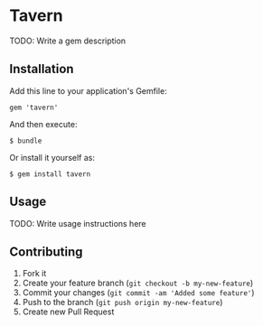 # Tavern

TODO: Write a gem description

## Installation

Add this line to your application's Gemfile:

    gem 'tavern'

And then execute:

    $ bundle

Or install it yourself as:

    $ gem install tavern

## Usage

TODO: Write usage instructions here

## Contributing

1. Fork it
2. Create your feature branch (`git checkout -b my-new-feature`)
3. Commit your changes (`git commit -am 'Added some feature'`)
4. Push to the branch (`git push origin my-new-feature`)
5. Create new Pull Request
